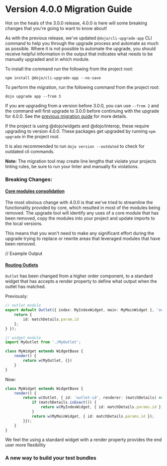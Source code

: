 # Version 4.0.0 Migration Guide

Hot on the heals of the 3.0.0 release, 4.0.0 is here will some breaking changes that you're going to want to know about!

As with the previous release, we've updated `@dojo/cli-upgrade-app` CLI command to help you through the upgrade process and automate as much as possible. Where it is not possible to automate the upgrade, you should receive helpful information in the output that indicates what needs to be manually upgraded and in which module.

To install the command run the following from the project root:

```
npm install @dojo/cli-upgrade-app --no-save
```

To perform the migration, run the following command from the project root:

```
dojo upgrade app --from 3
```

If you are upgrading from a version before 3.0.0, you can use `--from 2` and the command will first upgrade to 3.0.0 before continuing with the upgrade for 4.0.0. See the [previous migration guide](./V3-Migration-Guide) for more details.

If the project is using @dojo/widgets and @dojo/interop, these require upgrading to version 4.0.0. These packages get upgraded by running `npm upgrade` in the project root.

It is also recommended to run `dojo version --outdated` to check for outdated cli commands.

**Note:** The migration tool may create line lengths that violate your projects linting rules, be sure to run your linter and manually fix violations.

### Breaking Changes:

#### [Core modules consolidation]()

The most obvious change with 4.0.0 is that we've tried to streamline the functionality provided by core, which resulted in most of the modules being removed. The upgrade tool will identify any uses of a core module that has been removed, copy the modules into your project and update imports to the local versions.

This means that you won't need to make any significant effort during the upgrade trying to replace or rewrite areas that leveraged modules that have been removed.

// Example Output

#### [Routing Outlets]()

`Outlet` has been changed from a higher order component, to a standard widget that has accepts a render property to define what output when the outlet has matched.

Previously:

```ts
// outlet module
export default Outlet({ index: MyIndexWidget, main: MyMainWidget }, 'outlet-id', { mapParams: (matchDetails) => {
	return {
		id: matchDetails.param.id
	};
} });

// widget module
import MyOutlet from './MyOutlet';

class MyWidget extends WidgetBase {
	render() {
		return w(MyOutlet, {})
	}
}
```

Now:

```ts
class MyWidget extends WidgetBase {
	render() {
		return w(Outlet, { id: 'outlet-id', renderer: (matchDetails) => {
			if (matchDetails.isExact()) {
				return w(MyIndexWidget, { id: matchDetails.params.id });
			}
			return w(MyMainWidget, { id: matchDetails.params.id });
		}});
	}
}
```

We feel the using a standard widget with a render property provides the end user more flexibility

### A new way to build your test bundles





